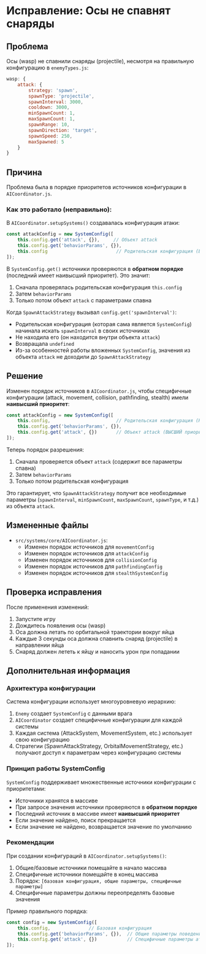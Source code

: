 # Исправление: Осы не спавнят снаряды

## Проблема

Осы (wasp) не спавнили снаряды (projectile), несмотря на правильную конфигурацию в `enemyTypes.js`:

```javascript
wasp: {
    attack: {
        strategy: 'spawn',
        spawnType: 'projectile',
        spawnInterval: 3000,
        cooldown: 3000,
        minSpawnCount: 1,
        maxSpawnCount: 1,
        spawnRange: 10,
        spawnDirection: 'target',
        spawnSpeed: 250,
        maxSpawned: 5
    }
}
```

## Причина

Проблема была в порядке приоритетов источников конфигурации в `AICoordinator.js`.

### Как это работало (неправильно):

В `AICoordinator.setupSystems()` создавалась конфигурация атаки:

```javascript
const attackConfig = new SystemConfig([
    this.config.get('attack', {}),     // Объект attack
    this.config.get('behaviorParams', {}),
    this.config                         // Родительская конфигурация (ВЫСШИЙ приоритет)
]);
```

В `SystemConfig.get()` источники проверяются в **обратном порядке** (последний имеет наивысший приоритет). Это значит:
1. Сначала проверялась родительская конфигурация `this.config`
2. Затем `behaviorParams`
3. Только потом объект `attack` с параметрами спавна

Когда `SpawnAttackStrategy` вызывал `config.get('spawnInterval')`:
- Родительская конфигурация (которая сама является `SystemConfig`) начинала искать `spawnInterval` в своих источниках
- Не находила его (он находится внутри объекта `attack`)
- Возвращала `undefined`
- Из-за особенностей работы вложенных `SystemConfig`, значения из объекта `attack` не доходили до `SpawnAttackStrategy`

## Решение

Изменен порядок источников в `AICoordinator.js`, чтобы специфичные конфигурации (attack, movement, collision, pathfinding, stealth) имели **наивысший приоритет**:

```javascript
const attackConfig = new SystemConfig([
    this.config,                        // Родительская конфигурация (НИЗШИЙ приоритет)
    this.config.get('behaviorParams', {}),
    this.config.get('attack', {})       // Объект attack (ВЫСШИЙ приоритет)
]);
```

Теперь порядок разрешения:
1. Сначала проверяется объект `attack` (содержит все параметры спавна)
2. Затем `behaviorParams`
3. Только потом родительская конфигурация

Это гарантирует, что `SpawnAttackStrategy` получит все необходимые параметры (`spawnInterval`, `minSpawnCount`, `maxSpawnCount`, `spawnType`, и т.д.) из объекта `attack`.

## Измененные файлы

- `src/systems/core/AICoordinator.js`:
  - Изменен порядок источников для `movementConfig`
  - Изменен порядок источников для `attackConfig`
  - Изменен порядок источников для `collisionConfig`
  - Изменен порядок источников для `pathfindingConfig`
  - Изменен порядок источников для `stealthSystemConfig`

## Проверка исправления

После применения изменений:
1. Запустите игру
2. Дождитесь появления осы (wasp)
3. Оса должна летать по орбитальной траектории вокруг яйца
4. Каждые 3 секунды оса должна спавнить снаряд (projectile) в направлении яйца
5. Снаряд должен лететь к яйцу и наносить урон при попадании

## Дополнительная информация

### Архитектура конфигурации

Система конфигурации использует многоуровневую иерархию:
1. `Enemy` создает `SystemConfig` с данными врага
2. `AICoordinator` создает специфичные конфигурации для каждой системы
3. Каждая система (AttackSystem, MovementSystem, etc.) использует свою конфигурацию
4. Стратегии (SpawnAttackStrategy, OrbitalMovementStrategy, etc.) получают доступ к параметрам через конфигурацию системы

### Принцип работы SystemConfig

`SystemConfig` поддерживает множественные источники конфигурации с приоритетами:
- Источники хранятся в массиве
- При запросе значения источники проверяются в **обратном порядке**
- Последний источник в массиве имеет **наивысший приоритет**
- Если значение найдено, поиск прекращается
- Если значение не найдено, возвращается значение по умолчанию

### Рекомендации

При создании конфигураций в `AICoordinator.setupSystems()`:
1. Общие/базовые источники помещайте в начало массива
2. Специфичные источники помещайте в конец массива
3. Порядок: `[базовая конфигурация, общие параметры, специфичные параметры]`
4. Специфичные параметры должны переопределять базовые значения

Пример правильного порядка:
```javascript
const config = new SystemConfig([
    this.config,              // Базовая конфигурация
    this.config.get('behaviorParams', {}),  // Общие параметры поведения
    this.config.get('attack', {})           // Специфичные параметры атаки (ВЫСШИЙ ПРИОРИТЕТ)
]);
```


